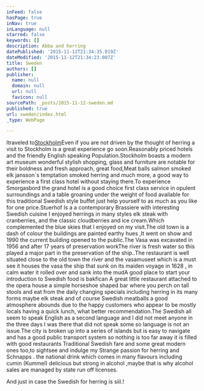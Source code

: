 ```yaml
---
inFeed: false
hasPage: true
inNav: true
inLanguage: null
starred: false
keywords: []
description: Abba and herring
datePublished: '2015-11-12T21:34:35.019Z'
dateModified: '2015-11-12T21:34:23.007Z'
title: Sweden
authors: []
publisher:
  name: null
  domain: null
  url: null
  favicon: null
sourcePath: _posts/2015-11-12-sweden.md
published: true
url: sweden/index.html
_type: WebPage

---
```

Itraveled to[Stockholm][0]Even if you are not driven by the thought of herring a visit to Stockholm is a great experience go soon.Reasonably priced hotels and the friendly English speaking Population.Stockholm boasts a modern art museum wonderful stylish shopping, glass and furniture are notable for their boldness and fresh approach, great food,Meat balls salmon smoked elk jansson\`s temptation smoked herring and much more, a good way to experience a first class hotel without staying there.To experience Smorgasbord the grand hotel is a good choice first class service in opulent surroundings and a table groaning under the weight of food available for this traditional Swedish style buffet just help yourself to as much as you like for one price.Stuerhof Is a a contemporary Brassiere with interesting Swedish cuisine I enjoyed herrings in many styles elk steak with cranberries, and the classic cloudberries and ice cream.Which complemented the blue skies that I enjoyed on my visit.The old town is a dash of colour the buildings are painted earthy hues ,It went on show and 1990 the current building opened to the public.The Vasa was excavated in 1956 and after 17 years of preservation workThe river is fresh water so this played a major part in the preservation of the ship..The restaurant is well situated close to the old town the river and the vasamuseet which is a must see it houses the vasa the ship that sunk on its maiden voyage in 1628 , in calm water it rolled over and sank into the mudA good place to start your introduction to Swedish food is bakfican A great little restaurant attached to the opera house a simple horseshoe shaped bar where you perch on tall stools and eat from the daily changing specials including herring in its many forms maybe elk steak and of course Swedish meatballs a good atmosphere abounds due to the happy customers who appear to be mostly locals having a quick lunch, what better recommendation.The Swedish all seem to speak English as a second language and I did not meet anyone in the three days I was there that did not speak some so language is not an issue.The city is broken up into a series of islands but is easy to navigate and has a good public transport system so nothing is too far away it is filled with good restaurants Traditional Swedish fare and some great modern ones too,to sightsee and indulge my Strange passion for herring and Schnapps . the national drink which comes in many flavours including cumin (Kummel) delicious but strong in alcohol ,maybe that is why alcohol sales are managed by state run off licenses.

And just in case the Swedish for herring is siil.!

[0]: http://beta.stockholmtown.com/en/
